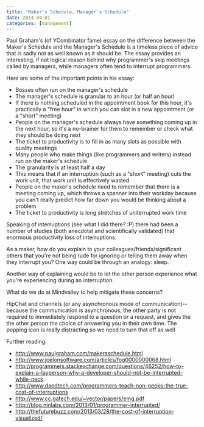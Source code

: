 ```yaml
---
title: "Maker's Schedule, Manager's Schedule"
date: 2014-04-01
categories: [management]
---
```


Paul Graham's (of YCombinator fame) essay on the difference between the Maker's Schedule and the Manager's Schedule is a timeless piece of advice that is sadly not as well known as it should be. The essay provides an interesting, if not logical reason behind why programmer's skip meetings called by managers, while managers often tend to interrupt programmers.

Here are some of the important points in his essay:

- Bosses often run on the manager's schedule
- The manager's schedule is granular to an hour (or half an hour)
- If there is nothing scheduled in the appointment book for this hour, it's practically a "free hour" in which you can slot in a new appointment (or a "short" meeting)
- People on the manager's schedule always have something coming up in the next hour, so it's a no-brainer for them to remember or check what they should be doing next
- The ticket to productivity is to fill in as many slots as possible with quality meetings
- Many people who make things (like programmers and writers) instead run on the maker's schedule
- The granularity is at least half a day
- This means that if an interruption (such as a "short" meeting) cuts the work unit, that work unit is effectively wasted
- People on the maker's schedule need to remember that there is a meeting coming up, which throws a spanner into their workday because you can't really predict how far down you would be thinking about a problem
- The ticket to productivity is long stretches of uniterrupted work time

Speaking of interruptions (see what I did there? :P) there had been a number of studies (both anecdotal and scientifically validated) that enormous productivity loss of interruptions.

As a maker, how do you explain to your colleagues/friends/significant others that you're not being rude for ignoring or telling them away when they interrupt you? One way could be through an analogy: sleep.

Another way of explaining would be to let the other person experience what you're experiencing during an interruption.

What do we do at Mindvalley to help mitigate these concerns?

HipChat and channels (or any asynchronous mode of communication)--because the communication is asynchronous, the other party is not required to immediately respond to a question or a request, and gives the the other person the choice of answering you in their own time. The popping icon is really distracting so we need to turn that off as well

Further reading:

- http://www.paulgraham.com/makersschedule.html
- http://www.joelonsoftware.com/articles/fog0000000068.html
- http://programmers.stackexchange.com/questions/46252/how-to-explain-a-layperson-why-a-developer-should-not-be-interrupted-while-neck
- http://www.daedtech.com/programmers-teach-non-geeks-the-true-cost-of-interruptions
- http://www.cc.gatech.edu/~vector/papers/emg.pdf
- http://blog.ninlabs.com/2013/01/programmer-interrupted/
- http://thefuturebuzz.com/2013/03/28/the-cost-of-interruption-visualized/
